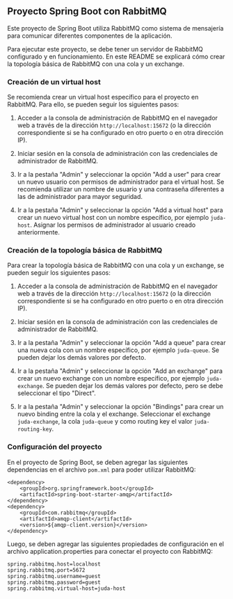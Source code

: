## Proyecto Spring Boot con RabbitMQ

Este proyecto de Spring Boot utiliza RabbitMQ como sistema de mensajería para comunicar diferentes componentes de la aplicación.

Para ejecutar este proyecto, se debe tener un servidor de RabbitMQ configurado y en funcionamiento. En este README se explicará cómo crear la topología básica de RabbitMQ con una cola y un exchange.

### Creación de un virtual host

Se recomienda crear un virtual host específico para el proyecto en RabbitMQ. Para ello, se pueden seguir los siguientes pasos:

1. Acceder a la consola de administración de RabbitMQ en el navegador web a través de la dirección `http://localhost:15672` (o la dirección correspondiente si se ha configurado en otro puerto o en otra dirección IP).

2. Iniciar sesión en la consola de administración con las credenciales de administrador de RabbitMQ.

3. Ir a la pestaña "Admin" y seleccionar la opción "Add a user" para crear un nuevo usuario con permisos de administrador para el virtual host. Se recomienda utilizar un nombre de usuario y una contraseña diferentes a las de administrador para mayor seguridad.

4. Ir a la pestaña "Admin" y seleccionar la opción "Add a virtual host" para crear un nuevo virtual host con un nombre específico, por ejemplo `juda-host`. Asignar los permisos de administrador al usuario creado anteriormente.

### Creación de la topología básica de RabbitMQ

Para crear la topología básica de RabbitMQ con una cola y un exchange, se pueden seguir los siguientes pasos:

1. Acceder a la consola de administración de RabbitMQ en el navegador web a través de la dirección `http://localhost:15672` (o la dirección correspondiente si se ha configurado en otro puerto o en otra dirección IP).

2. Iniciar sesión en la consola de administración con las credenciales de administrador de RabbitMQ.

3. Ir a la pestaña "Admin" y seleccionar la opción "Add a queue" para crear una nueva cola con un nombre específico, por ejemplo `juda-queue`. Se pueden dejar los demás valores por defecto.

4. Ir a la pestaña "Admin" y seleccionar la opción "Add an exchange" para crear un nuevo exchange con un nombre específico, por ejemplo `juda-exchange`. Se pueden dejar los demás valores por defecto, pero se debe seleccionar el tipo "Direct".

5. Ir a la pestaña "Admin" y seleccionar la opción "Bindings" para crear un nuevo binding entre la cola y el exchange. Seleccionar el exchange `juda-exchange`, la cola `juda-queue` y como routing key el valor `juda-routing-key`.

### Configuración del proyecto

En el proyecto de Spring Boot, se deben agregar las siguientes dependencias en el archivo `pom.xml` para poder utilizar RabbitMQ:

```
<dependency>
    <groupId>org.springframework.boot</groupId>
    <artifactId>spring-boot-starter-amqp</artifactId>
</dependency>
<dependency>
    <groupId>com.rabbitmq</groupId>
    <artifactId>amqp-client</artifactId>
    <version>${amqp-client.version}</version>
</dependency>
```


Luego, se deben agregar las siguientes propiedades de configuración en el archivo application.properties para conectar el proyecto con RabbitMQ:

```
spring.rabbitmq.host=localhost
spring.rabbitmq.port=5672
spring.rabbitmq.username=guest
spring.rabbitmq.password=guest
spring.rabbitmq.virtual-host=juda-host
```